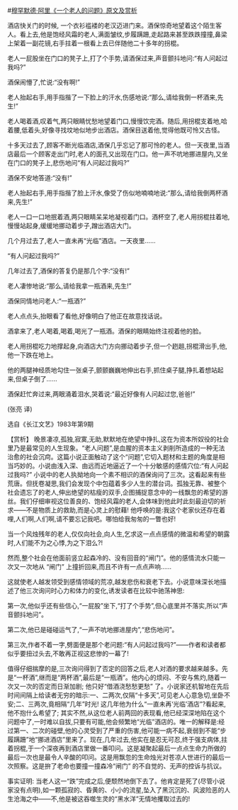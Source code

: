 #[穆罕默德·阿里《一个老人的问题》原文及赏析](https://www.vrrw.net/wx/15354.html)

酒店快关门的时候, 一个衣衫褴褛的老汉迈进门来。酒保惊奇地望着这个陌生客人。看上去,他是饱经风霜的老人,满面皱纹,步履蹒跚,走起路来甚至跌跌撞撞,鼻梁上架着一副花镜,右手拄着一根看上去已伴随他二十多年的拐棍。

老人一屁股坐在门口的凳子上,打了个手势,请酒保过来,声音颤抖地问:“有人问起过我吗?”

酒保闹懵了,忙说:“没有啊!”

老人抬起右手,用手指揩了一下脸上的汗水,伤感地说:“那么,请给我倒一杯酒来,先生!”

老人喝着酒,叹着气,两只眼睛忧愁地望着门口,慢慢饮完酒。随后,用拐棍支着地,哈着腰,低着头,好像寻找坟地似地步出酒店。酒保目送着他,觉得他既可怜又古怪。

十多天过去了,顾客不断光临酒店,酒保几乎忘记了那可怜的老人。但一天夜里,当酒店最后一个顾客走出门时,老人的面孔又出现在门口。他一声不吭地挪进屋内,又坐在门口的凳子上,悲伤地问“有人问起过我吗?”

酒保不安地答道:“没有!”

老人抬起右手,用手指揩了脸上汗水,像受了伤似地喃喃地说:“那么,请给我倒两杯酒来,先生!”

老人一口一口地抿着酒,两只眼睛呆呆地凝视着门口。酒杯空了,老人用拐棍拄着地,慢慢站起身,缓缓地挪动着步子,蹭出酒店大门。

几个月过去了,老人一直未再“光临”酒店。一天夜里……

“有人问起过我吗?”

几年过去了,酒保的答复仍是那几个字:“没有!”

老人凄惨地说:“那么,请给我拿一瓶酒来,先生!”

酒保同情地问老人:“一瓶酒?”

老人点点头,抬眼看了看他,好像明白了他正在故意找话说。

酒拿来了,老人喝着,喝着,喝光了一瓶酒。酒保的眼睛始终注视着他的脸。

老人用拐棍吃力地撑起身,向酒店大门方向挪动着步子,但一个趔趄,拐棍滑出手,他,他一下跌在地上。

他的两腿神经质地勾住一张桌子,颤颤巍巍地伸出右手,抓住桌子腿,挣扎着想站起来,但桌子倒了……

酒保赶忙奔过来,两眼涌着泪水,哭着说:“最近好像有人问起过您,爸爸!”

(张亮 译)

选自《长江文艺》1983年第9期



【赏析】 晚景凄凉,孤独,寂寞,无助,默默地在绝望中挣扎,这在为资本所奴役的社会里乃是最常见的人生现象。“老人问题”,是血腥的资本主义剥削所造成的一种无法治愈的社会沉疴。这篇小说正面触动了这个“问题”,它切入题材和主题的角度是相当巧妙的。小说由浅入深、由远而近地逼近了一个十分敏感的感情穴位:“有人问起过我吗?” 小说中的老人执拗地向一个素不相识的酒保询问了三次。这看起来有些荒唐。但抚卷凝思,我们会发现个中包蕴着多少人生的潜台词。孤独无靠、被整个社会遗忘了的老人,伸出绝望的枯瘦的双手,企图捕捉意念中的一线飘忽的希望的游丝。我们仔细审视这位善良的、饱经风霜的老人,会体味到他此时此刻最迫切的祈求——不是物质上的救助,而是心灵上的慰藉! 他呼唤的是:我这个老家伙还存在着哩,人们啊,人们啊,请不要忘记我吧。哪怕给我匆匆的一瞥也好!

当一个风烛残年的老人,仅仅向社会,向人生,乞求这一点点感情的微温和希望的朝露时,人们能不为之心悸,为之下泪么?!

然而,整个社会在他面前竖立起森冷的、没有回音的“闸门”。他的感情流水只能一次又一次地从 “闸门” 上撞折回来,而且不许有一点点声响……

这就使老人越发领受到感情领域的荒凉,越发悲伤和衰老下去。小说意味深长地描述了他三次询问时心力和体力的变化,诱发读者在比较中驰荡神思:

第一次,他似乎还有些信心,“一屁股”坐下,“打了个手势”,但心底里并不落实,所以“声音颤抖地问”。

第二次,他已是碰碰运气了,“一声不吭地挪进屋内”,“悲伤地问”。

第三次,作者不着一字,劈面便是那个老问题:“有人问起过我吗?”——作者和读者都似乎要扭过头去,不敢再正视这悲惨的一幕了!

值得仔细揣摩的是,三次询问得到了否定的回答之后,老人对酒的要求越来越多。先是“一杯酒”,继而是“两杯酒”,最后是“一瓶酒”。他内心的烦闷、不安与焦灼,随着一次又一次的否定而日渐加剧; 他只好“借酒浇愁愁更愁” 了。小说家还机智地在先后时间间隔上给读者无穷的暗示:一、二两次,仅隔“十多天”,可见老人心意急切,坐卧不安;二、三两次,竟相隔“几年”时光! 这几年他为什么“一直未再‘光临’酒店”?看起来,他不抱什么希望了; 其实不然,从这位老人前两回的表现看,他已经深深地陷在这个问题中了,一时难以自拔,只要有可能,他会频繁地“光临”酒店的。唯一的解释是:经过第一、二次的碰壁,他的心灵受到了严重的伤害,他可能一病不起,衰弱到不能“步履蹒跚”地“挪进酒店”里来了。现在,几年过去,他实在是忍无可忍,终于强支病体,拄着拐棍,于一个深夜再到酒店里做一番叩问。这是凝聚起最后一点点生命力所做的最后一次也是最令人辛酸的叩问。这是用飘忽的生命烛光对苍凉人世进行的最后一次照察。这是拚了老命也要撞一撞森冷“闸门” 的不自觉的、无声的控诉与抗议。

事实证明: 当老人这一“跌”完成之后,便颓然地倒下去了。他肯定是死了(尽管小说家没有点明),如一颗孤寂的、昏黄的、小小的流星,坠入了黑沉沉的、风波险恶的人生沧海之中——不,他是被这吞噬生灵的“黑水洋”无情地攫取过去的!

